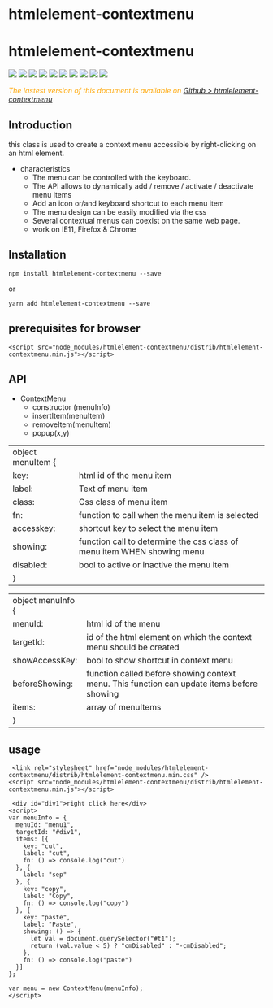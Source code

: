 # htmlelement-contextmenu


 <h1 class="title">htmlelement-contextmenu</h1>
    <div style="display:inline">
      <a target="_blank" title="build" href="https://travis-ci.org/Sylvain59650/htmlelement-contextmenu"><img src="https://travis-ci.org/Sylvain59650/htmlelement-contextmenu.png?branch=master" /></a>
      <a target="_blank" title="version" href="https://www.npmjs.com/package/htmlelement-contextmenu"><img src="https://img.shields.io/npm/v/htmlelement-contextmenu.svg" /></a>
      <a target="_blank" title="package" href="https://github.com/Sylvain59650/htmlelement-contextmenu"><img src="https://img.shields.io/github/package-json/v/Sylvain59650/htmlelement-contextmenu.svg" /></a>
      <a target="_blank" title="dependencies" href="https://david-dm.org/Sylvain59650/htmlelement-contextmenu"><img src="https://img.shields.io/david/Sylvain59650/htmlelement-contextmenu.svg" /></a>
      <a target="_blank" title="dependencies graph" href="http://npm.anvaka.com/#/view/2d/htmlelement-contextmenu"><img src="https://img.shields.io/badge/dependencies-graph-blue.svg" /></a>
      <img src="https://img.shields.io/bundlephobia/min/htmlelement-contextmenu.svg" />
      <img src="https://img.shields.io/badge/eslint-ok-blue.svg" />
      <a target="_blank" title="tests" href="https://sylvain59650.github.io/htmlelement-contextmenu/"><img src="https://img.shields.io/badge/tests-passing-brightgreen.svg" /></a>
      <img src="https://img.shields.io/npm/l/htmlelement-contextmenu.svg" />
      <img src="https://hits.dwyl.com/Sylvain59650/htmlelement-contextmenu.svg" />
    </div>

 <div class="Note" style="color:orange;font-style:italic">
 
  The lastest version of this document is available on [Github > htmlelement-contextmenu](https://github.com/Sylvain59650/htmlelement-contextmenu/blob/master/README.md)
</div>

## Introduction

this class is used to create a context menu accessible by right-clicking on an html element. <br/>


- characteristics 
  - The menu can be controlled with the keyboard. 
  - The API allows to dynamically add / remove / activate / deactivate menu items
  - Add an icon or/and keyboard shortcut to each menu item
  - The menu design can be easily modified via the css
  - Several contextual menus can coexist on the same web page.
  - work on IE11, Firefox & Chrome 

## Installation

    npm install htmlelement-contextmenu --save

or

    yarn add htmlelement-contextmenu --save


## prerequisites for browser

    <script src="node_modules/htmlelement-contextmenu/distrib/htmlelement-contextmenu.min.js"></script>


## API
  - ContextMenu
    - constructor (menuInfo)
    - insertItem(menuItem)
    - removeItem(menuItem)
    - popup(x,y)

<table>
<tr><td>object menuItem {</td></tr>      
<tr><td> key: </td><td>html id of the menu item</td></tr>
<tr><td>label:</td><td>Text of menu item</td></tr> 
  <tr><td>      class:</td><td>Css class of menu item</td></tr> 
  <tr><td>      fn: </td><td>function to call when the menu item is selected</td></tr>
  <tr><td>      accesskey:</td><td>shortcut key to select the menu item</td></tr>
   <tr><td>     showing:</td><td>function call to determine the css class of menu item WHEN showing menu</td></tr>
   <tr><td>      disabled:</td><td>bool to active or inactive the menu item</td></tr>
<tr><td>}</td><td></td></tr>
</table>


<table>
<tr><td>object menuInfo {</td></tr>
<tr><td>menuId:</td><td>html id of the menu</td></tr>
<tr><td>targetId:</td><td>id of the html element on which the context menu should be created</td></tr>
<tr><td>showAccessKey:</td><td>bool to show shortcut in context menu</td></tr>
<tr><td>beforeShowing:</td><td>function called before showing context menu. This function can update items before showing</td></tr>
<tr><td>items:</td><td>array of menuItems</td></tr>
<tr><td>}</td><td></tr>
</table>


## usage

     <link rel="stylesheet" href="node_modules/htmlelement-contextmenu/distrib/htmlelement-contextmenu.min.css" />
    <script src="node_modules/htmlelement-contextmenu/distrib/htmlelement-contextmenu.min.js"></script>

     <div id="div1">right click here</div>
    <script>
    var menuInfo = {
      menuId: "menu1",
      targetId: "#div1",
      items: [{
        key: "cut",
        label: "cut",
        fn: () => console.log("cut")
      }, {
        label: "sep"
      }, {
        key: "copy",
        label: "Copy",
        fn: () => console.log("copy")
      }, {
        key: "paste",
        label: "Paste",
        showing: () => {
          let val = document.querySelector("#t1");
          return (val.value < 5) ? "cmDisabled" : "-cmDisabled";
        },
        fn: () => console.log("paste")
      }]
    };

    var menu = new ContextMenu(menuInfo);
    </script>


